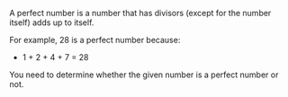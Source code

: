 A perfect number is a number that has divisors (except for the number itself) adds up to itself.

For example, 28 is a perfect number because:
- 1 + 2 + 4 + 7 = 28

You need to determine whether the given number is a perfect number or not.
